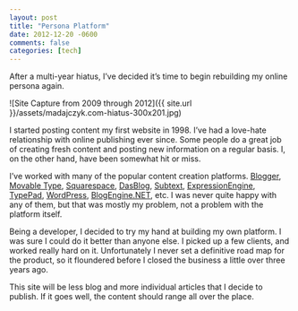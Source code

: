 ```yaml
---
layout: post
title: "Persona Platform"
date: 2012-12-20 -0600
comments: false
categories: [tech]
---
```

After a multi-year hiatus, I’ve decided it’s time to begin rebuilding my online persona again.

![Site Capture from 2009 through 2012]({{ site.url }}/assets/madajczyk.com-hiatus-300x201.jpg)

I started posting content my first website in 1998.  I’ve had a love-hate relationship with online publishing ever since.  Some people do a great job of creating fresh content and posting new information on a regular basis.  I, on the other hand, have been somewhat hit or miss.

I’ve worked with many of the popular content creation platforms.  [Blogger][1], [Movable Type][2], [Squarespace][3], [DasBlog][4], [Subtext][5], [ExpressionEngine][6], [TypePad][7], [WordPress][8], [BlogEngine.NET][9], etc.  I was never quite happy with any of them, but that was mostly my problem, not a problem with the platform itself.

Being a developer, I decided to try my hand at building my own platform.  I was sure I could do it better than anyone else.  I picked up a few clients, and worked really hard on it.  Unfortunately I never set a definitive road map for the product, so it floundered before I closed the business a little over three years ago.

This site will be less blog and more individual articles that I decide to publish.  If it goes well, the content should range all over the place.

[1]: http://www.blogger.com
[2]: http://www.movabletype.com/
[3]: http://www.squarespace.com/
[4]: http://www.dasblog.info/
[5]: http://subtextproject.com/
[6]: http://ellislab.com/expressionengine
[7]: http://www.typepad.com/
[8]: http://wordpress.org/
[9]: http://www.dotnetblogengine.net/